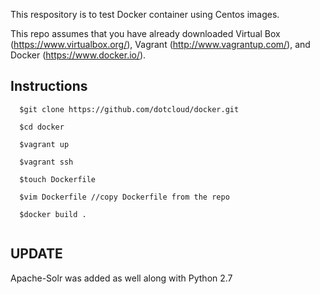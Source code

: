 This respository is to test Docker container using Centos images.

This repo assumes that you have already downloaded Virtual Box (https://www.virtualbox.org/), Vagrant (http://www.vagrantup.com/), and Docker (https://www.docker.io/).

## Instructions

```
  $git clone https://github.com/dotcloud/docker.git

  $cd docker

  $vagrant up

  $vagrant ssh

  $touch Dockerfile

  $vim Dockerfile //copy Dockerfile from the repo

  $docker build .
  
```
  
## UPDATE 

Apache-Solr was added as well along with Python 2.7


